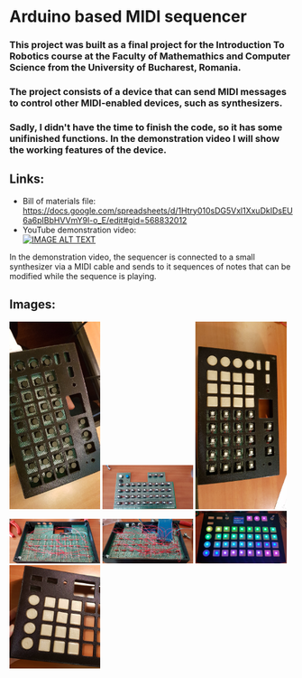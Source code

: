 # Arduino based MIDI sequencer

### This project was built as a final project for the Introduction To Robotics course at the Faculty of Mathemathics and Computer Science from the University of Bucharest, Romania.

### The project consists of a device that can send MIDI messages to control other MIDI-enabled devices, such as synthesizers.

### Sadly, I didn't have the time to finish the code, so it has some unifinished functions. In the demonstration video I will show the working features of the device.

## Links:
- Bill of materials file: https://docs.google.com/spreadsheets/d/1Htry010sDG5Vxl1XxuDkIDsEU6a6pIBbHVVmY9l-o_E/edit#gid=568832012
- YouTube demonstration video: <br>
[![IMAGE ALT TEXT](http://img.youtube.com/vi/B5M3vbESyhA/0.jpg)](http://www.youtube.com/watch?v=B5M3vbESyhA "Demo Video")

In the demonstration video, the sequencer is connected to a small synthesizer via a MIDI cable and sends to it sequences of notes that can be modified while the sequence is playing.

## Images:
<p float="left">
  <img src="https://raw.githubusercontent.com/surdubob/ArduinoMidiSequencer/master/Images/20200206_221157.jpg" width="32%">
  <img src="https://raw.githubusercontent.com/surdubob/ArduinoMidiSequencer/master/Images/20200208_160649.jpg" width="32%">
  <img src="https://raw.githubusercontent.com/surdubob/ArduinoMidiSequencer/master/Images/20200208_223409.jpg" width="32%">
  <img src="https://raw.githubusercontent.com/surdubob/ArduinoMidiSequencer/master/Images/20200216_121709.jpg" width="32%">
  <img src="https://raw.githubusercontent.com/surdubob/ArduinoMidiSequencer/master/Images/20200217_152244.jpg" width="32%">
  <img src="https://raw.githubusercontent.com/surdubob/ArduinoMidiSequencer/master/Images/startup.jpeg" width="32%">
  <img src="https://raw.githubusercontent.com/surdubob/ArduinoMidiSequencer/master/Images/20200131_221240.jpg" width="32%">
</p>

